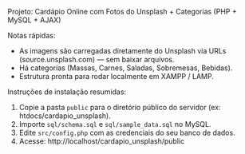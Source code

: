 Projeto: Cardápio Online com Fotos do Unsplash + Categorias (PHP + MySQL + AJAX)

Notas rápidas:
- As imagens são carregadas diretamente do Unsplash via URLs (source.unsplash.com) — sem baixar arquivos.
- Há categorias (Massas, Carnes, Saladas, Sobremesas, Bebidas).
- Estrutura pronta para rodar localmente em XAMPP / LAMP.

Instruções de instalação resumidas:
1. Copie a pasta `public` para o diretório público do servidor (ex: htdocs/cardapio_unsplash).
2. Importe `sql/schema.sql` e `sql/sample_data.sql` no MySQL.
3. Edite `src/config.php` com as credenciais do seu banco de dados.
4. Acesse: http://localhost/cardapio_unsplash/public

